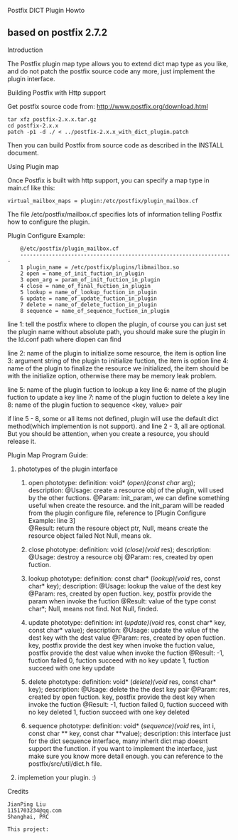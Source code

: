 Postfix DICT Plugin Howto

based on postfix 2.7.2
-------------------------------------------------------------------------------

Introduction

The Postfix plugin map type allows you to extend dict map type as you like,
and do not patch the postfix source code any more, just implement the plugin interface.

Building Postfix with Http support

Get postfix source code from:
    http://www.postfix.org/download.html

    tar xfz postfix-2.x.x.tar.gz
    cd postfix-2.x.x
    patch -p1 -d ./ < ../postfix-2.x.x_with_dict_plugin.patch

Then you can build Postfix from source code as described in the INSTALL document. 

Using Plugin map

Once Postfix is built with http support, you can specify a map type in main.cf
like this:

    virtual_mailbox_maps = plugin:/etc/postfix/plugin_mailbox.cf

The file /etc/postfix/mailbox.cf specifies lots of information telling
Postfix how to configure the plugin.

Plugin Configure Example:

		@/etc/postfix/plugin_mailbox.cf
		-------------------------------------------------------------------
		1 plugin_name = /etc/postfix/plugins/libmailbox.so
		2 open = name_of_init_fuction_in_plugin
		3 open_arg = param_of_init_fuction_in_plugin
		4 close = name_of_final_fuction_in_plugin
		5 lookup = name_of_lookup_fuction_in_plugin
		6 update = name_of_update_fuction_in_plugin
		7 delete = name_of_delete_fuction_in_plugin
		8 sequence = name_of_sequence_fuction_in_plugin

line 1: tell the postfix where to dlopen the plugin, 
			 	of course you can just set the plugin name without absolute path, 
			 	you should make sure the plugin in the ld.conf path where dlopen can find

line 2: name of the plugin to initialize some resource, the item is option
line 3: argument string of the plugin to initialize fuction, the item is option
line 4: name of the plugin to finalize the resource we initialized, the item should be with the initialize option,
				otherwise there may be memory leak problem.

line 5:	name of the plugin fuction to lookup a key 
line 6:	name of the plugin fuction to update a key 
line 7:	name of the plugin fuction to delete a key 
line 8:	name of the plugin fuction to sequence <key, value> pair 

if line 5 - 8, some or all items not defined, plugin will use the default dict method(which implemention is not support).
and line 2 - 3, all are optional. But you should be attention, when you create a resource, you should release it.

Plugin Map Program Guide:

1. phototypes of the plugin interface
	1) open phototype:
	definition:
	void* (*open)(const char* arg);
	description:
	@Usage: create a resource obj of the plugin, will used by the other fuctions.
	@Param: init_param, we can define something useful when create the resource. 
	and the init_param will be readed from the plugin configure file, reference to [Plugin Configure Example: line 3]										 							
	@Result: return the resoure object ptr, 
	  Null, means create the resource object failed
	  Not Null, means ok.
	
	2) close phototype:
	definition:
	void (*close)(void* res);
	description:
	@Usage: destroy a resource obj
	@Param: res, created by open fuction.
	
	3) lookup phototype:
	definition:
	const char* (*lookup)(void* res, const char* key);
	description:
	@Usage: lookup the value of the dest key
	@Param: res, created by open fuction.
	key, postfix provide the param when invoke the fuction
	@Result:
	value of the type const char*;
	Null, means not find.
	Not Null, finded.
	
	4) update phototype:
	definition:
	int (*update)(void* res, const char* key, const char* value);
	description:
	@Usage: update the value of the dest key with the dest value
	@Param: res, created by open fuction.
	key, postfix provide the dest key when invoke the fuction
	value, postfix provide the dest value when invoke the fuction
	@Result:
	-1, fuction failed
	0, fuction succeed with no key update
	1, fuction succeed with one key update
	
	5) delete phototype:
	definition:
	void* (*delete)(void* res, const char* key);
	description:
	@Usage: delete the the dest key pair 
	@Param: res, created by open fuction.
	key, postfix provide the dest key when invoke the fuction
	@Result:
	-1, fuction failed
	0, fuction succeed with no key deleted
	1, fuction succeed with one key deleted
	
	6) sequence phototype:
	definition:
	void* (*sequence)(void* res, int i, const char ** key, const char **value);
	description:
	this interface just for the dict sequence interface, many inherit dict map doesnt support the function.
	if you want to implement the interface, just make sure you know more detail enough. 
	you can reference to the postfix/src/util/dict.h file.
 			
	 
2. implemetion your plugin.
	 :)
		
Credits

    JianPing Liu
    1151703234@qq.com  
    Shanghai, PRC 
    
    This project: 
